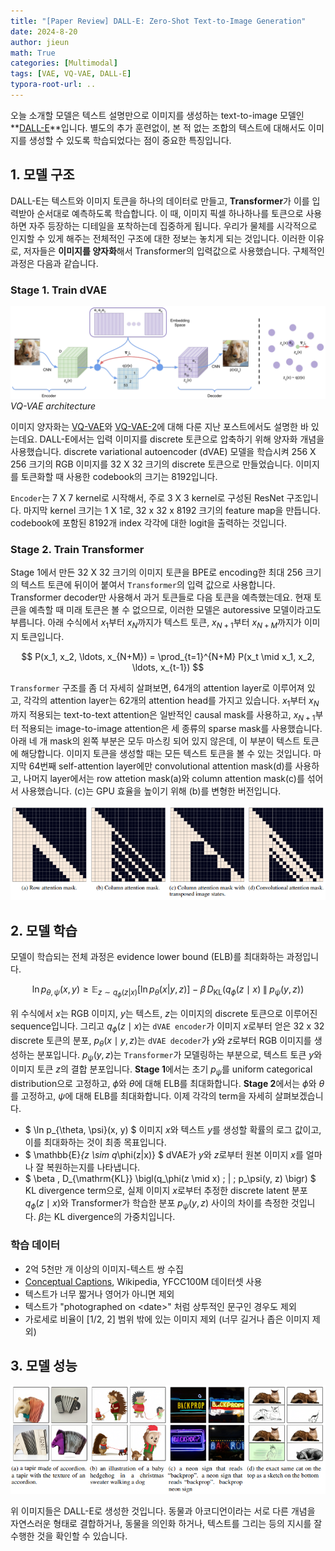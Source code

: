 ```yaml
---
title: "[Paper Review] DALL-E: Zero-Shot Text-to-Image Generation"
date: 2024-8-20
author: jieun
math: True
categories: [Multimodal]
tags: [VAE, VQ-VAE, DALL-E]
typora-root-url: ..
---
```


오늘 소개할 모델은 텍스트 설명만으로 이미지를 생성하는 text-to-image 모델인 **[DALL-E](https://arxiv.org/pdf/2102.12092)**입니다. 별도의 추가 훈련없이, 본 적 없는 조합의 텍스트에 대해서도 이미지를 생성할 수 있도록 학습되었다는 점이 중요한 특징입니다.

## 1. 모델 구조

DALL-E는 텍스트와 이미지 토큰을 하나의 데이터로 만들고, **Transformer**가 이를 입력받아 순서대로 예측하도록 학습합니다. 이 때, 이미지 픽셀 하나하나를 토큰으로 사용하면 자주 등장하는 디테일을 포착하는데 집중하게 됩니다. 우리가 물체를 시각적으로 인지할 수 있게 해주는 전체적인 구조에 대한 정보는 놓치게 되는 것입니다. 이러한 이유로, 저자들은 **이미지를 양자화**해서 Transformer의 입력값으로 사용했습니다. 구체적인 과정은 다음과 같습니다.

### Stage 1. Train dVAE

![](/assets/img/diffusion/vqvae.png)
_VQ-VAE architecture_

이미지 양자화는 [VQ-VAE](https://jieun121070.github.io/posts/VQ-VAE-Vector-Quantised-Variational-AutoEncoder/)와 [VQ-VAE-2](https://jieun121070.github.io/posts/VQ-VAE-2/)에 대해 다룬 지난 포스트에서도 설명한 바 있는데요. DALL-E에서는 입력 이미지를 discrete 토큰으로 압축하기 위해 양자화 개념을 사용했습니다. discrete variational autoencoder (dVAE) 모델을 학습시켜 256 X 256 크기의 RGB 이미지를 32 X 32 크기의 discrete 토큰으로 만들었습니다. 이미지를 토큰화할 때 사용한 codebook의 크기는 8192입니다.

`Encoder`는 7 X 7 kernel로 시작해서, 주로 3 X 3 kernel로 구성된 ResNet 구조입니다. 마지막 kernel 크기는 1 X 1로, 32 x 32 x 8192 크기의 feature map을 만듭니다. codebook에 포함된 8192개 index 각각에 대한 logit을 출력하는 것입니다.

### Stage 2. Train Transformer

Stage 1에서 만든 32 X 32 크기의 이미지 토큰을 BPE로 encoding한 최대 256 크기의 텍스트 토큰에 뒤이어 붙여서 `Transformer`의 입력 값으로 사용합니다. Transformer decoder만 사용해서 과거 토큰들로 다음 토큰을 예측했는데요. 현재 토큰을 예측할 때 미래 토큰은 볼 수 없으므로, 이러한 모델은 autoressive 모델이라고도 부릅니다. 아래 수식에서 $x_1$부터 $x_{N}$까지가 텍스트 토큰, $x_{N+1}$부터 $x_{N+M}$까지가 이미지 토큰입니다.

$$ P(x_1, x_2, \ldots, x_{N+M}) = \prod_{t=1}^{N+M} P(x_t \mid x_1, x_2, \ldots, x_{t-1}) $$

`Transformer` 구조를 좀 더 자세히 살펴보면, 64개의 attention layer로 이루어져 있고, 각각의 attention layer는 62개의 attention head를 가지고 있습니다. $x_1$부터 $x_{N}$까지 적용되는 text-to-text attention은 일반적인 causal mask를 사용하고, $x_{N+1}$부터 적용되는 image-to-image attention은 세 종류의 sparse mask를 사용했습니다. 아래 네 개 mask의 왼쪽 부분은 모두 마스킹 되어 있지 않은데, 이 부분이 텍스트 토큰에 해당합니다. 이미지 토큰을 생성할 때는 모든 텍스트 토큰을 볼 수 있는 것입니다. 마지막 64번째 self-attention layer에만 convolutional attention mask(d)를 사용하고, 나머지 layer에서는 row attetion mask(a)와 column attention mask(c)를 섞어서 사용했습니다. (c)는 GPU 효율을 높이기 위해 (b)를 변형한 버전입니다.

![](/assets/img/diffusion/sparse_att.png)

## 2. 모델 학습

모델이 학습되는 전체 과정은 evidence lower bound (ELB)를 최대화하는 과정입니다.

$$\ln p_{\theta, \psi}(x, y) \ge \mathbb{E}_{z \sim q_\phi(z|x)} \left[\ln p_\theta(x | y, z) \right] - \beta \, D_{\mathrm{KL}} \bigl(q_\phi(z \mid x) \; \| \; p_\psi(y, z) \bigr)$$

위 수식에서 $x$는 RGB 이미지, $y$는 텍스트, $z$는 이미지의 discrete 토큰으로 이루어진 sequence입니다. 그리고 $q_\phi(z \mid x)$는 `dVAE encoder`가 이미지 $x$로부터 얻은 32 x 32 discrete 토큰의 분포, $p_\theta(x \mid y, z)$는 `dVAE decoder`가 $y$와 $z$로부터 RGB 이미지를 생성하는 분포입니다. $p_\psi(y, z)$는 `Transformer`가 모델링하는 부분으로, 텍스트 토큰 $y$와 이미지 토큰 $z$의 결합 분포입니다. **Stage 1**에서는 초기 $p_\psi$를 uniform categorical distribution으로 고정하고, $\phi$와 $\theta$에 대해 ELB를 최대화합니다. **Stage 2**에서는 $\phi$와 $\theta$를 고정하고, $\psi$에 대해 ELB를 최대화합니다. 이제 각각의 term을 자세히 살펴보겠습니다.

- $ \ln p_{\theta, \psi}(x, y) $ 이미지 $x$와 텍스트 $y$를 생성할 확률의 로그 값이고, 이를 최대화하는 것이 최종 목표입니다.
- $ \mathbb{E}_{z \sim q_\phi(z|x)} $ dVAE가 $y$와 $z$로부터 원본 이미지 $x$를 얼마나 잘 복원하는지를 나타냅니다.
- $ \beta \, D_{\mathrm{KL}} \bigl(q_\phi(z \mid x) \; \| \; p_\psi(y, z) \bigr) $ KL divergence term으로, 실제 이미지 $x$로부터 추정한 discrete latent 분포 $q_\phi(z \mid x)$와 Transformer가 학습한 분포 $p_\psi(y, z)$ 사이의 차이를 측정한 것입니다. $\beta$는 KL divergence의 가중치입니다.

### 학습 데이터

- 2억 5천만 개 이상의 이미지-텍스트 쌍 수집
- [Conceptual Captions](https://ai.google.com/research/ConceptualCaptions/), Wikipedia, YFCC100M 데이터셋 사용
- 텍스트가 너무 짧거나 영어가 아니면 제외
- 텍스트가 "photographed on \<date>" 처럼 상투적인 문구인 경우도 제외
- 가로세로 비율이 [1/2, 2] 범위 밖에 있는 이미지 제외 (너무 길거나 좁은 이미지 제외)

## 3. 모델 성능

![](/assets/img/diffusion/dalle_result.png)

위 이미지들은 DALL-E로 생성한 것입니다. 동물과 아코디언이라는 서로 다른 개념을 자연스러운 형태로 결합하거나, 동물을 의인화 하거나, 텍스트를 그리는 등의 지시를 잘 수행한 것을 확인할 수 있습니다.
